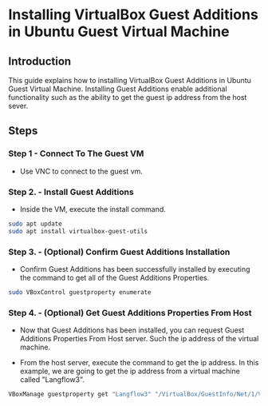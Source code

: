 # Installing VirtualBox Guest Additions in Ubuntu Guest Virtual Machine

## Introduction  

This guide explains how to installing VirtualBox Guest Additions in Ubuntu Guest Virtual Machine. Installing Guest Additions enable additional functionality such as the ability to get the guest ip address from the host sever.

## Steps

### Step 1 - Connect To The Guest VM

- Use VNC to connect to the guest vm.

### Step 2. - Install Guest Additions

- Inside the VM, execute the install command.

```bash
sudo apt update
sudo apt install virtualbox-guest-utils
```

### Step 3. - (Optional) Confirm Guest Additions Installation

- Confirm Guest Additions has been successfully installed by executing the command to get all of the Guest Additions Properties.

```bash
sudo VBoxControl guestproperty enumerate
```

### Step 4. - (Optional) Get Guest Additions Properties From Host

- Now that Guest Additions has been installed, you can request Guest Additions Properties From Host server. Such the ip address of the virtual machine.

- From the host server, execute the command to get the ip address. In this example, we are going to get the ip address from a virtual machine called "Langflow3".

```bash
VBoxManage guestproperty get "Langflow3" "/VirtualBox/GuestInfo/Net/1/V4/IP"
```
